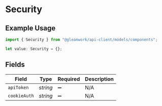 # Security

## Example Usage

```typescript
import { Security } from "@gleanwork/api-client/models/components";

let value: Security = {};
```

## Fields

| Field              | Type               | Required           | Description        |
| ------------------ | ------------------ | ------------------ | ------------------ |
| `apiToken`         | *string*           | :heavy_minus_sign: | N/A                |
| `cookieAuth`       | *string*           | :heavy_minus_sign: | N/A                |